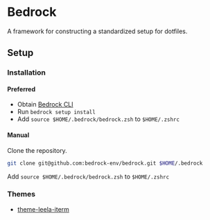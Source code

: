 # Bedrock

A framework for constructing a standardized setup for dotfiles.

## Setup

### Installation

#### Preferred

- Obtain [Bedrock CLI](https://github.com/bedrock-env/bedrock-cli)
- Run `bedrock setup install`
- Add `source $HOME/.bedrock/bedrock.zsh` to `$HOME/.zshrc`

#### Manual

Clone the repository.

```bash
git clone git@github.com:bedrock-env/bedrock.git $HOME/.bedrock
```

Add `source $HOME/.bedrock/bedrock.zsh` to `$HOME/.zshrc`

### Themes

- [theme-leela-iterm](https://github.com/bedrock-env/theme-leela-iterm)
